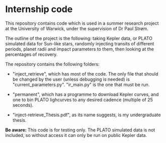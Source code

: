 # Internship code

This repository contains code which is used in a summer research project at the University of Warwick, under the supervision of Dr Paul Strøm.

The outline of the project is the following: taking Kepler data, or PLATO simulated data for Sun-like stars, randomly injecting transits of different periods, planet radii and impact parameters to them, then looking at the percentages of recovery. 

The repository contains the following folders:

- "inject_retrieve", which has most of the code. The only file that should be changed by the user (unless debugging is needed) is "current_parameters.py". "ir_main.py" is the one that must be run.

- "permanent", which has a programme to download Kepler curves, and one to bin PLATO lighcurves to any desired cadence (multiple of 25 seconds).

- "inject-retrieve_Thesis.pdf", as its name suggests, is my undergraduate thesis.


__Be aware:__ This code is for testing only. The PLATO simulated data is not included, so without access it can only be run on public Kepler data.
